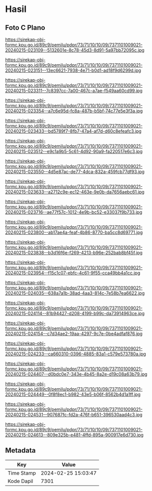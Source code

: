 # Hasil

## Foto C Plano

https://sirekap-obj-formc.kpu.go.id/89c9/pemilu/pdpr/73/71/10/10/09/7371101009021-20240215-023109--5132601e-8c78-45d3-8d91-5a97bb72095c.jpg

https://sirekap-obj-formc.kpu.go.id/89c9/pemilu/pdpr/73/71/10/10/09/7371101009021-20240215-023151--13ec6621-7938-4e71-b0d1-ad18f9d6299d.jpg

https://sirekap-obj-formc.kpu.go.id/89c9/pemilu/pdpr/73/71/10/10/09/7371101009021-20240215-023311--7c8397cc-7a00-467c-a7ae-f549aa60cd99.jpg

https://sirekap-obj-formc.kpu.go.id/89c9/pemilu/pdpr/73/71/10/10/09/7371101009021-20240215-023354--a7c6e95d-fc8a-487b-b5bf-74c77e5e3f3a.jpg

https://sirekap-obj-formc.kpu.go.id/89c9/pemilu/pdpr/73/71/10/10/09/7371101009021-20240215-023433--bd5789f7-8fb7-47a4-af7d-d60c8efeafc3.jpg

https://sirekap-obj-formc.kpu.go.id/89c9/pemilu/pdpr/73/71/10/10/09/7371101009021-20240215-023512--e9c1a9b5-5c61-4d92-90a9-fa220517e6c3.jpg

https://sirekap-obj-formc.kpu.go.id/89c9/pemilu/pdpr/73/71/10/10/09/7371101009021-20240215-023550--4d5e87ac-de77-4dca-832a-459fcb77df93.jpg

https://sirekap-obj-formc.kpu.go.id/89c9/pemilu/pdpr/73/71/10/10/09/7371101009021-20240215-023633--a2712c9e-ec12-463e-9e0b-da7656aebc61.jpg

https://sirekap-obj-formc.kpu.go.id/89c9/pemilu/pdpr/73/71/10/10/09/7371101009021-20240215-023716--ae77f57c-1012-4e9b-bc52-e33037f9b733.jpg

https://sirekap-obj-formc.kpu.go.id/89c9/pemilu/pdpr/73/71/10/10/09/7371101009021-20240215-023800--ab17ae4a-feaf-4b86-8770-ba5cc8d69771.jpg

https://sirekap-obj-formc.kpu.go.id/89c9/pemilu/pdpr/73/71/10/10/09/7371101009021-20240215-023838--b3d16f6e-f269-4213-b96e-252bab8bf45f.jpg

https://sirekap-obj-formc.kpu.go.id/89c9/pemilu/pdpr/73/71/10/10/09/7371101009021-20240215-023954--f15c1c07-ebfc-4c61-9f55-cca49bb4a1cc.jpg

https://sirekap-obj-formc.kpu.go.id/89c9/pemilu/pdpr/73/71/10/10/09/7371101009021-20240215-024035--638a7a1b-38ad-4aa3-814c-7e58b7ea6622.jpg

https://sirekap-obj-formc.kpu.go.id/89c9/pemilu/pdpr/73/71/10/10/09/7371101009021-20240215-024114--81b94427-d208-4199-b99c-da73914963ce.jpg

https://sirekap-obj-formc.kpu.go.id/89c9/pemilu/pdpr/73/71/10/10/09/7371101009021-20240215-024154--c7d34ae2-19aa-4297-9c7e-0be4adfaf876.jpg

https://sirekap-obj-formc.kpu.go.id/89c9/pemilu/pdpr/73/71/10/10/09/7371101009021-20240215-024233--ca660310-0396-4885-83a1-c579e573780a.jpg

https://sirekap-obj-formc.kpu.go.id/89c9/pemilu/pdpr/73/71/10/10/09/7371101009021-20240215-024407--d0bdc0e7-343e-4b45-8a2e-d19c08a63b79.jpg

https://sirekap-obj-formc.kpu.go.id/89c9/pemilu/pdpr/73/71/10/10/09/7371101009021-20240215-024449--0f8f8ec1-b982-43e5-b06f-8562b4d1a1ff.jpg

https://sirekap-obj-formc.kpu.go.id/89c9/pemilu/pdpr/73/71/10/10/09/7371101009021-20240215-024531--907687fc-fd2a-476f-b651-396530aad4c3.jpg

https://sirekap-obj-formc.kpu.go.id/89c9/pemilu/pdpr/73/71/10/10/09/7371101009021-20240215-024613--809e325b-e481-4ffd-895a-900917e6d730.jpg


## Metadata

| Key        | Value               |
| ---------- | ------------------- |
| Time Stamp | 2024-02-25 15:03:47 |
| Kode Dapil | 7301                |



